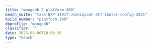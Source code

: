 ```yaml
---
title: "mongodb 2 platform-309"
bench_suite: "task-NXP-31917-JsonLayout-attributes-config-2021"
build_number: "platform-309"
dbprofile: "mongodb"
classifier: ""
date: 2023-06-06T18:01:39
type: "bench"
---
```

